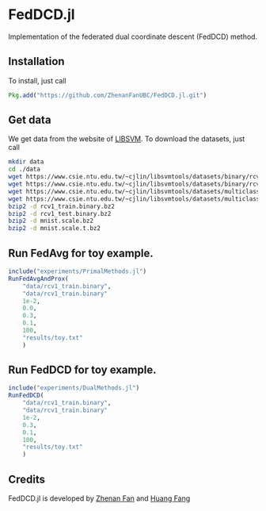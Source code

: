# FedDCD.jl
Implementation of the federated dual coordinate descent (FedDCD) method.

## Installation
To install, just call
```julia
Pkg.add("https://github.com/ZhenanFanUBC/FedDCD.jl.git")
```

## Get data
We get data from the website of [LIBSVM](https://www.csie.ntu.edu.tw/~cjlin/libsvm/). To download the datasets, just call
```bash
mkdir data
cd ./data
wget https://www.csie.ntu.edu.tw/~cjlin/libsvmtools/datasets/binary/rcv1_train.binary.bz2
wget https://www.csie.ntu.edu.tw/~cjlin/libsvmtools/datasets/binary/rcv1_test.binary.bz2
wget https://www.csie.ntu.edu.tw/~cjlin/libsvmtools/datasets/multiclass/mnist.scale.bz2
wget https://www.csie.ntu.edu.tw/~cjlin/libsvmtools/datasets/multiclass/mnist.scale.t.bz2
bzip2 -d rcv1_train.binary.bz2
bzip2 -d rcv1_test.binary.bz2
bzip2 -d mnist.scale.bz2
bzip2 -d mnist.scale.t.bz2
```

## Run FedAvg for toy example.
```julia
include("experiments/PrimalMethods.jl")
RunFedAvgAndProx(
    "data/rcv1_train.binary",
    "data/rcv1_train.binary"
    1e-2,
    0.0,
    0.3,
    0.1,
    100,
    "results/toy.txt"
    )
```

## Run FedDCD for toy example.
```julia
include("experiments/DualMethods.jl")
RunFedDCD(
    "data/rcv1_train.binary",
    "data/rcv1_train.binary"
    1e-2,
    0.3,
    0.1,
    100,
    "results/toy.txt"
    )
```

## Credits

FedDCD.jl is developed by
[Zhenan Fan](https://zhenanf.me/)
and [Huang Fang](https://www.cs.ubc.ca/~hgfang/)

